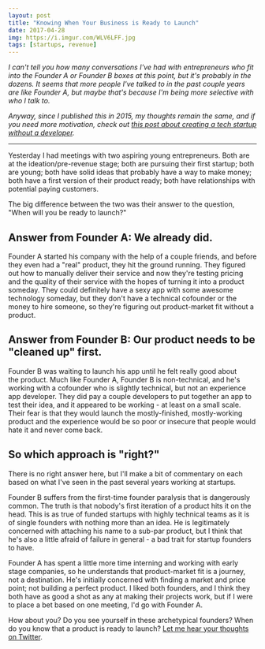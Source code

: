 ```yaml
---
layout: post
title: "Knowing When Your Business is Ready to Launch"
date: 2017-04-28
img: https://i.imgur.com/WLV6LFF.jpg
tags: [startups, revenue]
---
```

*I can't tell you how many conversations I've had with entrepreneurs who fit into the Founder A or Founder B boxes at this point, but it's probably in the dozens. It seems that more people I've talked to in the past couple years are like Founder A, but maybe that's because I'm being more selective with who I talk to.*

*Anyway, since I published this in 2015, my thoughts remain the same, and if you need more motivation, check out [this post about creating a tech startup without a developer](/posts/creating-a-tech-startup-without-a-developer).*

-----

Yesterday I had meetings with two aspiring young entrepreneurs. Both are at the ideation/pre-revenue stage; both are pursuing their first startup; both are young; both have solid ideas that probably have a way to make money; both have a first version of their product ready; both have relationships with potential paying customers.

The big difference between the two was their answer to the question, "When will you be ready to launch?"

## Answer from Founder A: We already did.

Founder A started his company with the help of a couple friends, and before they even had a "real" product, they hit the ground running. They figured out how to manually deliver their service and now they're testing pricing and the quality of their service with the hopes of turning it into a product someday. They could definitely have a sexy app with some awesome technology someday, but they don't have a technical cofounder or the money to hire someone, so they're figuring out product-market fit without a product.

## Answer from Founder B: Our product needs to be "cleaned up" first.

Founder B was waiting to launch his app until he felt really good about the product. Much like Founder A, Founder B is non-technical, and he's working with a cofounder who is slightly technical, but not an experience app developer. They did pay a couple developers to put together an app to test their idea, and it appeared to be working - at least on a small scale. Their fear is that they would launch the mostly-finished, mostly-working product and the experience would be so poor or insecure that people would hate it and never come back.

## So which approach is "right?"

There is no right answer here, but I'll make a bit of commentary on each based on what I've seen in the past several years working at startups. 

Founder B suffers from the first-time founder paralysis that is dangerously common. The truth is that nobody's first iteration of a product hits it on the head. This is as true of funded startups with highly technical teams as it is of single founders with nothing more than an idea. He is legitimately concerned with attaching his name to a sub-par product, but I think that he's also a little afraid of failure in general - a bad trait for startup founders to have.

Founder A has spent a little more time interning and working with early stage companies, so he understands that product-market fit is a journey, not a destination. He's initially concerned with finding a market and price point; not building a perfect product. I liked both founders, and I think they both have as good a shot as any at making their projects work, but if I were to place a bet based on one meeting, I'd go with Founder A.

How about you? Do you see yourself in these archetypical founders? When do you know that a product is ready to launch? [Let me hear your thoughts on Twitter](http://www.twitter.com/karllhughes).
